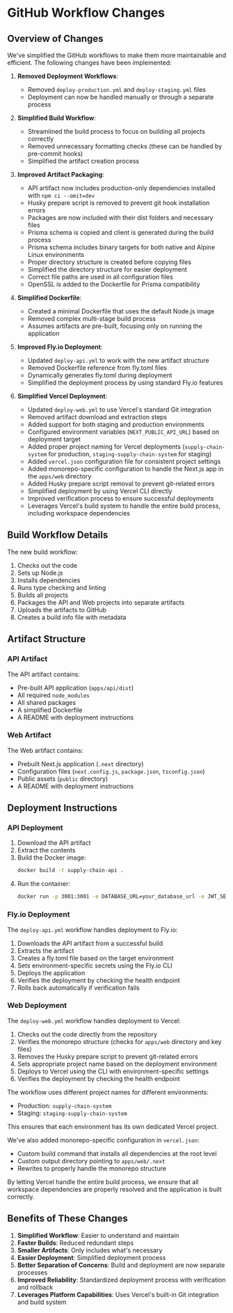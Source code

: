 # GitHub Workflow Changes

## Overview of Changes

We've simplified the GitHub workflows to make them more maintainable and efficient. The following changes have been implemented:

1. **Removed Deployment Workflows**:

   - Removed `deploy-production.yml` and `deploy-staging.yml` files
   - Deployment can now be handled manually or through a separate process

2. **Simplified Build Workflow**:

   - Streamlined the build process to focus on building all projects correctly
   - Removed unnecessary formatting checks (these can be handled by pre-commit hooks)
   - Simplified the artifact creation process

3. **Improved Artifact Packaging**:

   - API artifact now includes production-only dependencies installed with `npm ci --omit=dev`
   - Husky prepare script is removed to prevent git hook installation errors
   - Packages are now included with their dist folders and necessary files
   - Prisma schema is copied and client is generated during the build process
   - Prisma schema includes binary targets for both native and Alpine Linux environments
   - Proper directory structure is created before copying files
   - Simplified the directory structure for easier deployment
   - Correct file paths are used in all configuration files
   - OpenSSL is added to the Dockerfile for Prisma compatibility

4. **Simplified Dockerfile**:

   - Created a minimal Dockerfile that uses the default Node.js image
   - Removed complex multi-stage build process
   - Assumes artifacts are pre-built, focusing only on running the application

5. **Improved Fly.io Deployment**:

   - Updated `deploy-api.yml` to work with the new artifact structure
   - Removed Dockerfile reference from fly.toml files
   - Dynamically generates fly.toml during deployment
   - Simplified the deployment process by using standard Fly.io features

6. **Simplified Vercel Deployment**:
   - Updated `deploy-web.yml` to use Vercel's standard Git integration
   - Removed artifact download and extraction steps
   - Added support for both staging and production environments
   - Configured environment variables (`NEXT_PUBLIC_API_URL`) based on deployment target
   - Added proper project naming for Vercel deployments (`supply-chain-system` for production, `staging-supply-chain-system` for staging)
   - Added `vercel.json` configuration file for consistent project settings
   - Added monorepo-specific configuration to handle the Next.js app in the `apps/web` directory
   - Added Husky prepare script removal to prevent git-related errors
   - Simplified deployment by using Vercel CLI directly
   - Improved verification process to ensure successful deployments
   - Leverages Vercel's build system to handle the entire build process, including workspace dependencies

## Build Workflow Details

The new build workflow:

1. Checks out the code
2. Sets up Node.js
3. Installs dependencies
4. Runs type checking and linting
5. Builds all projects
6. Packages the API and Web projects into separate artifacts
7. Uploads the artifacts to GitHub
8. Creates a build info file with metadata

## Artifact Structure

### API Artifact

The API artifact contains:

- Pre-built API application (`apps/api/dist`)
- All required `node_modules`
- All shared packages
- A simplified Dockerfile
- A README with deployment instructions

### Web Artifact

The Web artifact contains:

- Prebuilt Next.js application (`.next` directory)
- Configuration files (`next.config.js`, `package.json`, `tsconfig.json`)
- Public assets (`public` directory)
- A README with deployment instructions

## Deployment Instructions

### API Deployment

1. Download the API artifact
2. Extract the contents
3. Build the Docker image:
   ```bash
   docker build -t supply-chain-api .
   ```
4. Run the container:
   ```bash
   docker run -p 3001:3001 -e DATABASE_URL=your_database_url -e JWT_SECRET=your_jwt_secret supply-chain-api
   ```

### Fly.io Deployment

The `deploy-api.yml` workflow handles deployment to Fly.io:

1. Downloads the API artifact from a successful build
2. Extracts the artifact
3. Creates a fly.toml file based on the target environment
4. Sets environment-specific secrets using the Fly.io CLI
5. Deploys the application
6. Verifies the deployment by checking the health endpoint
7. Rolls back automatically if verification fails

### Web Deployment

The `deploy-web.yml` workflow handles deployment to Vercel:

1. Checks out the code directly from the repository
2. Verifies the monorepo structure (checks for `apps/web` directory and key files)
3. Removes the Husky prepare script to prevent git-related errors
4. Sets appropriate project name based on the deployment environment
5. Deploys to Vercel using the CLI with environment-specific settings
6. Verifies the deployment by checking the health endpoint

The workflow uses different project names for different environments:

- Production: `supply-chain-system`
- Staging: `staging-supply-chain-system`

This ensures that each environment has its own dedicated Vercel project.

We've also added monorepo-specific configuration in `vercel.json`:

- Custom build command that installs all dependencies at the root level
- Custom output directory pointing to `apps/web/.next`
- Rewrites to properly handle the monorepo structure

By letting Vercel handle the entire build process, we ensure that all workspace dependencies are properly resolved and the application is built correctly.

## Benefits of These Changes

1. **Simplified Workflow**: Easier to understand and maintain
2. **Faster Builds**: Reduced redundant steps
3. **Smaller Artifacts**: Only includes what's necessary
4. **Easier Deployment**: Simplified deployment process
5. **Better Separation of Concerns**: Build and deployment are now separate processes
6. **Improved Reliability**: Standardized deployment process with verification and rollback
7. **Leverages Platform Capabilities**: Uses Vercel's built-in Git integration and build system
